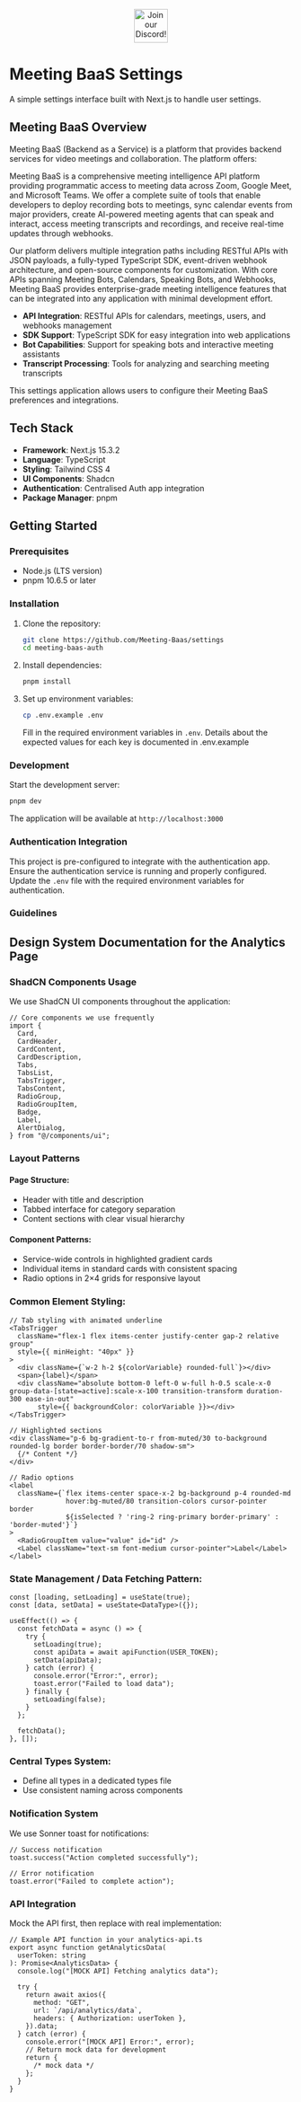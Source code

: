 <p align="center"><a href="https://discord.com/invite/dsvFgDTr6c"><img height="60px" src="https://user-images.githubusercontent.com/31022056/158916278-4504b838-7ecb-4ab9-a900-7dc002aade78.png" alt="Join our Discord!"></a></p>

# Meeting BaaS Settings

A simple settings interface built with Next.js to handle user settings.

## Meeting BaaS Overview

Meeting BaaS (Backend as a Service) is a platform that provides backend services for video meetings and collaboration. The platform offers:

Meeting BaaS is a comprehensive meeting intelligence API platform providing programmatic access to meeting data across Zoom, Google Meet, and Microsoft Teams. We offer a complete suite of tools that enable developers to deploy recording bots to meetings, sync calendar events from major providers, create AI-powered meeting agents that can speak and interact, access meeting transcripts and recordings, and receive real-time updates through webhooks.

Our platform delivers multiple integration paths including RESTful APIs with JSON payloads, a fully-typed TypeScript SDK, event-driven webhook architecture, and open-source components for customization. With core APIs spanning Meeting Bots, Calendars, Speaking Bots, and Webhooks, Meeting BaaS provides enterprise-grade meeting intelligence features that can be integrated into any application with minimal development effort.

- **API Integration**: RESTful APIs for calendars, meetings, users, and webhooks management
- **SDK Support**: TypeScript SDK for easy integration into web applications
- **Bot Capabilities**: Support for speaking bots and interactive meeting assistants
- **Transcript Processing**: Tools for analyzing and searching meeting transcripts

This settings application allows users to configure their Meeting BaaS preferences and integrations.

## Tech Stack

- **Framework**: Next.js 15.3.2
- **Language**: TypeScript
- **Styling**: Tailwind CSS 4
- **UI Components**: Shadcn
- **Authentication**: Centralised Auth app integration
- **Package Manager**: pnpm

## Getting Started

### Prerequisites

- Node.js (LTS version)
- pnpm 10.6.5 or later

### Installation

1. Clone the repository:

   ```bash
   git clone https://github.com/Meeting-Baas/settings
   cd meeting-baas-auth
   ```

2. Install dependencies:

   ```bash
   pnpm install
   ```

3. Set up environment variables:

   ```bash
   cp .env.example .env
   ```

   Fill in the required environment variables in `.env`. Details about the expected values for each key is documented in .env.example

### Development

Start the development server:

```bash
pnpm dev
```

The application will be available at `http://localhost:3000`

### Authentication Integration

This project is pre-configured to integrate with the authentication app. Ensure the authentication service is running and properly configured. Update the `.env` file with the required environment variables for authentication.

### Guidelines

## Design System Documentation for the Analytics Page

### ShadCN Components Usage

We use ShadCN UI components throughout the application:

```tsx
// Core components we use frequently
import {
  Card,
  CardHeader,
  CardContent,
  CardDescription,
  Tabs,
  TabsList,
  TabsTrigger,
  TabsContent,
  RadioGroup,
  RadioGroupItem,
  Badge,
  Label,
  AlertDialog,
} from "@/components/ui";
```

### Layout Patterns

#### Page Structure:

- Header with title and description
- Tabbed interface for category separation
- Content sections with clear visual hierarchy

#### Component Patterns:

- Service-wide controls in highlighted gradient cards
- Individual items in standard cards with consistent spacing
- Radio options in 2×4 grids for responsive layout

### Common Element Styling:

```tsx
// Tab styling with animated underline
<TabsTrigger
  className="flex-1 flex items-center justify-center gap-2 relative group"
  style={{ minHeight: "40px" }}
>
  <div className={`w-2 h-2 ${colorVariable} rounded-full`}></div>
  <span>{label}</span>
  <div className="absolute bottom-0 left-0 w-full h-0.5 scale-x-0 group-data-[state=active]:scale-x-100 transition-transform duration-300 ease-in-out"
       style={{ backgroundColor: colorVariable }}></div>
</TabsTrigger>

// Highlighted sections
<div className="p-6 bg-gradient-to-r from-muted/30 to-background rounded-lg border border-border/70 shadow-sm">
  {/* Content */}
</div>

// Radio options
<label
  className={`flex items-center space-x-2 bg-background p-4 rounded-md
              hover:bg-muted/80 transition-colors cursor-pointer border
              ${isSelected ? 'ring-2 ring-primary border-primary' : 'border-muted'}`}
>
  <RadioGroupItem value="value" id="id" />
  <Label className="text-sm font-medium cursor-pointer">Label</Label>
</label>
```

### State Management / Data Fetching Pattern:

```tsx
const [loading, setLoading] = useState(true);
const [data, setData] = useState<DataType>({});

useEffect(() => {
  const fetchData = async () => {
    try {
      setLoading(true);
      const apiData = await apiFunction(USER_TOKEN);
      setData(apiData);
    } catch (error) {
      console.error("Error:", error);
      toast.error("Failed to load data");
    } finally {
      setLoading(false);
    }
  };

  fetchData();
}, []);
```

### Central Types System:

- Define all types in a dedicated types file
- Use consistent naming across components

### Notification System

We use Sonner toast for notifications:

```tsx
// Success notification
toast.success("Action completed successfully");

// Error notification
toast.error("Failed to complete action");
```

### API Integration

Mock the API first, then replace with real implementation:

```tsx
// Example API function in your analytics-api.ts
export async function getAnalyticsData(
  userToken: string
): Promise<AnalyticsData> {
  console.log("[MOCK API] Fetching analytics data");

  try {
    return await axios({
      method: "GET",
      url: `/api/analytics/data`,
      headers: { Authorization: userToken },
    }).data;
  } catch (error) {
    console.error("[MOCK API] Error:", error);
    // Return mock data for development
    return {
      /* mock data */
    };
  }
}
```
